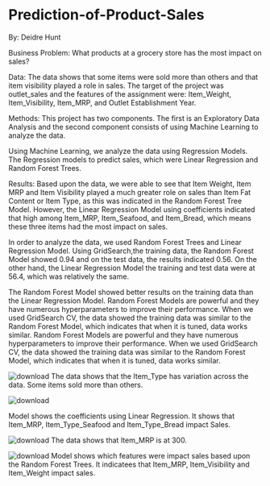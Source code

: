 # Prediction-of-Product-Sales

By: Deidre Hunt

Business Problem:
What products at a grocery store has the most impact on sales? 

Data:
The data shows that some items were sold more than others and that item visibility played a role in sales.  The target of the project was outlet_sales and the features of the assignment were: Item_Weight, Item_Visibility, Item_MRP, and Outlet Establishment Year.  

Methods:
This project has two components. The first is an Exploratory Data Analysis and the second component consists of using Machine Learning to analyze the data.

Using Machine Learning, we analyze the data using Regression Models.  The Regression models to predict sales, which were Linear Regression and Random Forest Trees.

Results:
Based upon the data, we were able to see that Item Weight, Item MRP and Item Visibility played a much greater role on sales than Item Fat Content or Item Type, as this was indicated in the Random Forest Tree Model. However, the Linear Regression Model using coefficients indicated that high among Item_MRP, Item_Seafood, and Item_Bread, which means these three items had the most impact on sales. 


In order to analyze the data, we used Random Forest Trees and Linear Regression Model.   Using GridSearch,the training data, the Random Forest Model showed 0.94 and on the test data, the results indicated 0.56. On the other hand, the Linear Regression Model the training and test data were at 56.4, which was relatively the same.  

The Random Forest Model showed better results on the training data than the Linear Regression Model. Random Forest Models are powerful and they have numerous hyperparameters to improve their performance. When we used GridSearch CV, the data showed the training data was similar to the Random Forest Model, which indicates that when it is tuned, data works similar.
Random Forest Models are powerful and they have numerous hyperparameters to improve their performance. When we used GridSearch CV, the data showed the training data was similar to the Random Forest Model, which indicates that when it is tuned, data works similar.

![download](https://github.com/ddy623/Prediction-of-Product-Sales/assets/129712664/fe24a491-5982-4114-9b68-94a8dfb36e14)
The data shows that the Item_Type has variation across the data. Some items sold more than others.

![download](https://github.com/ddy623/Prediction-of-Product-Sales/assets/129712664/d563eede-b941-4d1c-893f-9ef89e4c3747)

Model shows the coefficients using Linear Regression. It shows that Item_MRP, Item_Type_Seafood and Item_Type_Bread impact Sales.


![download](https://github.com/ddy623/Prediction-of-Product-Sales/assets/129712664/d1d67329-674a-4e03-af09-bb645477ed11)
The data shows that Item_MRP is at 300.                      


![download](https://github.com/ddy623/Prediction-of-Product-Sales/assets/129712664/a62e56ca-5c30-4770-a3c7-ebdbe25e8593)
Model shows which features were impact sales based upon the Random Forest Trees.  It indicatees that Item_MRP, Item_Visibility and Item_Weight impact sales.

